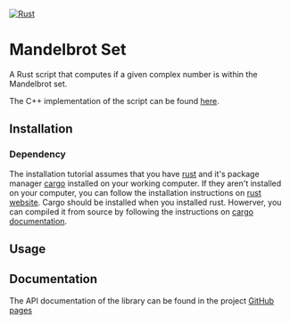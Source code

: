 [![Rust](https://github.com/ecyht2/mandelbrot-set-rs/actions/workflows/rust.yml/badge.svg)](https://github.com/ecyht2/mandelbrot-set-rs/actions/workflows/rust.yml)

# Mandelbrot Set
A Rust script that computes if a given complex number is within the Mandelbrot set.

The C++ implementation of the script can be found [here](https://github.com/ecyht2/EEEE2065-cw4).

## Installation

### Dependency
The installation tutorial assumes that you have [rust](http://www.rust-lang.org) and it's package manager [cargo](https://doc.rust-lang.org/cargo/) installed on your working computer. If they aren't installed on your computer, you can follow the installation instructions on [rust website](https://www.rust-lang.org/tools/install). Cargo should be installed when you installed rust. Howerver, you can compiled it from source by following the instructions on [cargo documentation](https://doc.rust-lang.org/cargo/getting-started/installation.html).

## Usage

## Documentation
The API documentation of the library can be found in the project [GitHub pages](https://ecyht2.github.io/mandelbrot-set-rs/)
